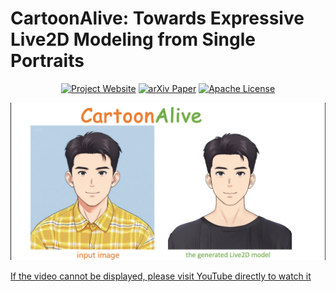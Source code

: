 # CartoonAlive: Towards Expressive Live2D Modeling from Single Portraits</span>


<div align="center">

[![Project Website](https://img.shields.io/badge/🌐-Project_Website-blueviolet)](https://human3daigc.github.io/Textoon_webpage/)
[![arXiv Paper](https://img.shields.io/badge/📜-arXiv:2501-10020)](https://arxiv.org/abs/2507.17327)
[![Apache License](https://img.shields.io/badge/📃-Apache--2.0-929292)](https://www.apache.org/licenses/LICENSE-2.0)

</div>

<div align="center">

[![Watch the video](assets/video_cover.jpg)](https://www.youtube.com/watch?v=263u-u7fvgk)

</div>

[If the video cannot be displayed, please visit YouTube directly to watch it](https://www.youtube.com/watch?v=263u-u7fvgk)

